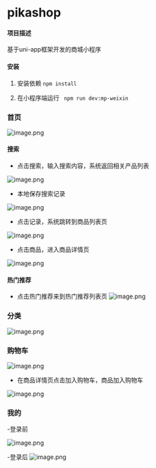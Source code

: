 # pikashop


#### 项目描述
基于uni-app框架开发的商城小程序

#### 安装

1.  安装依赖
`` npm install ``

2. 在小程序端运行
`` npm run dev:mp-weixin``

### 首页

![image.png](https://p6-juejin.byteimg.com/tos-cn-i-k3u1fbpfcp/d2af1ecf556d4a7e82d5956c7d012c91~tplv-k3u1fbpfcp-watermark.image?)

#### 搜索
- 点击搜索，输入搜索内容，系统返回相关产品列表

![image.png](https://p6-juejin.byteimg.com/tos-cn-i-k3u1fbpfcp/ecf056177b2a486d80fee62243e42115~tplv-k3u1fbpfcp-watermark.image?)
- 本地保存搜索记录

![image.png](https://p1-juejin.byteimg.com/tos-cn-i-k3u1fbpfcp/32228120bd994d389ffeeba83a3c40d1~tplv-k3u1fbpfcp-watermark.image?)
- 点击记录，系统跳转到商品列表页

![image.png](https://p3-juejin.byteimg.com/tos-cn-i-k3u1fbpfcp/29f055f645024e55a66e282b30f5cff1~tplv-k3u1fbpfcp-watermark.image?)

- 点击商品，进入商品详情页

![image.png](https://p9-juejin.byteimg.com/tos-cn-i-k3u1fbpfcp/e3d782c6160049e49346369108321025~tplv-k3u1fbpfcp-watermark.image?)

#### 热门推荐
- 点击热门推荐来到热门推荐列表页
![image.png](https://p6-juejin.byteimg.com/tos-cn-i-k3u1fbpfcp/c49576040e7c440c8aced503263e0a54~tplv-k3u1fbpfcp-watermark.image?)

### 分类

![image.png](https://p3-juejin.byteimg.com/tos-cn-i-k3u1fbpfcp/6a88cbc0417f4309858b3d79af02b185~tplv-k3u1fbpfcp-watermark.image?)

### 购物车

![image.png](https://p9-juejin.byteimg.com/tos-cn-i-k3u1fbpfcp/c4f6bb09a05a496c981df3b4569a38ac~tplv-k3u1fbpfcp-watermark.image?)

- 在商品详情页点击加入购物车，商品加入购物车

![image.png](https://p1-juejin.byteimg.com/tos-cn-i-k3u1fbpfcp/01e2d6c475ba44cfae49e24c852098ed~tplv-k3u1fbpfcp-watermark.image?)

### 我的

-登录前

![image.png](https://p6-juejin.byteimg.com/tos-cn-i-k3u1fbpfcp/e4c7782d776b448cb9561e97b673da5c~tplv-k3u1fbpfcp-watermark.image?)

-登录后
![image.png](https://p6-juejin.byteimg.com/tos-cn-i-k3u1fbpfcp/81863b0ee4f54152b0981476cbf13369~tplv-k3u1fbpfcp-watermark.image?)